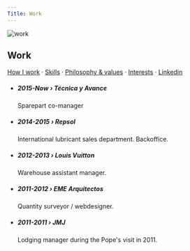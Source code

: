 ```yaml
---
Title: Work
---
```


<img class="hero" src="/img/work.png" alt="work"/> 

## Work

<a href="/blog/how-i-work.md">How I work</a> · [Skills](https://carlosrodrigo.com/blog/2024-12-22-skills/) · [Philosophy & values](https://carlosrodrigo.com/blog/2024-12-22-work-ethics/) · [Interests](https://carlosrodrigo.com/blog/2024-12-22-interests/) ·  <a href="https://www.linkedin.com/in/crodrigoturner/">Linkedin</a>

<ul>
<li><h5>2015-Now › Técnica y Avance</h5>
<p>Sparepart co-manager</p></li>
	<li><h5>2014-2015 › Repsol</h5>
<p>International lubricant sales department. Backoffice.</p></li>
	<li><h5>2012-2013 › Louis Vuitton</h5>
<p>Warehouse assistant manager.</p></li>
	<li><h5>2011-2012 › EME Arquitectos</h5>
<p>Quantity surveyor / webdesigner.</p></li>
	<li><h5>2011-2011 › JMJ</h5>
<p>Lodging manager during the Pope's visit in 2011.</p>
</li>
</ul>